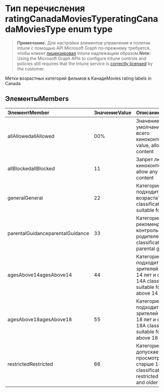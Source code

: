 # <a name="ratingcanadamoviestype-enum-type"></a><span data-ttu-id="13302-101">Тип перечисления ratingCanadaMoviesType</span><span class="sxs-lookup"><span data-stu-id="13302-101">ratingCanadaMoviesType enum type</span></span>

> <span data-ttu-id="13302-102">**Примечание.** Для настройки элементов управления и политик Intune с помощью API Microsoft Graph по-прежнему требуется, чтобы клиент [лицензировал](https://go.microsoft.com/fwlink/?linkid=839381) Intune надлежащим образом.</span><span class="sxs-lookup"><span data-stu-id="13302-102">**Note:** Using the Microsoft Graph APIs to configure Intune controls and policies still requires that the Intune service is [correctly licensed](https://go.microsoft.com/fwlink/?linkid=839381) by the customer.</span></span>

<span data-ttu-id="13302-103">Метки возрастных категорий фильмов в Канаде</span><span class="sxs-lookup"><span data-stu-id="13302-103">Movies rating labels in Canada</span></span>
## <a name="members"></a><span data-ttu-id="13302-104">Элементы</span><span class="sxs-lookup"><span data-stu-id="13302-104">Members</span></span>
|<span data-ttu-id="13302-105">Элемент</span><span class="sxs-lookup"><span data-stu-id="13302-105">Member</span></span>|<span data-ttu-id="13302-106">Значение</span><span class="sxs-lookup"><span data-stu-id="13302-106">Value</span></span>|<span data-ttu-id="13302-107">Описание</span><span class="sxs-lookup"><span data-stu-id="13302-107">Description</span></span>|
|:---|:---|:---|
|<span data-ttu-id="13302-108">allAllowed</span><span class="sxs-lookup"><span data-stu-id="13302-108">allAllowed</span></span>|<span data-ttu-id="13302-109">0</span><span class="sxs-lookup"><span data-stu-id="13302-109">0%</span></span>|<span data-ttu-id="13302-110">Значение по умолчанию, допуск всего киноконтента</span><span class="sxs-lookup"><span data-stu-id="13302-110">Default value, allow all movies content</span></span>|
|<span data-ttu-id="13302-111">allBlocked</span><span class="sxs-lookup"><span data-stu-id="13302-111">allBlocked</span></span>|<span data-ttu-id="13302-112">1</span><span class="sxs-lookup"><span data-stu-id="13302-112">1</span></span>|<span data-ttu-id="13302-113">Запрет любого киноконтента</span><span class="sxs-lookup"><span data-stu-id="13302-113">Do not allow any movies content</span></span>|
|<span data-ttu-id="13302-114">general</span><span class="sxs-lookup"><span data-stu-id="13302-114">General</span></span>|<span data-ttu-id="13302-115">2</span><span class="sxs-lookup"><span data-stu-id="13302-115">2</span></span>|<span data-ttu-id="13302-116">Категория G — подходит для любого возраста</span><span class="sxs-lookup"><span data-stu-id="13302-116">The G classification is suitable for all ages</span></span>|
|<span data-ttu-id="13302-117">parentalGuidance</span><span class="sxs-lookup"><span data-stu-id="13302-117">parentalGuidance</span></span>|<span data-ttu-id="13302-118">3</span><span class="sxs-lookup"><span data-stu-id="13302-118">3</span></span>|<span data-ttu-id="13302-119">Категория PG — рекомендуется контроль родителей</span><span class="sxs-lookup"><span data-stu-id="13302-119">The PG classification advises parental guidance</span></span>|
|<span data-ttu-id="13302-120">agesAbove14</span><span class="sxs-lookup"><span data-stu-id="13302-120">agesAbove14</span></span>|<span data-ttu-id="13302-121">4</span><span class="sxs-lookup"><span data-stu-id="13302-121">4</span></span>|<span data-ttu-id="13302-122">Категория 14A — подходит для зрителей возраста 14 лет и старше</span><span class="sxs-lookup"><span data-stu-id="13302-122">The 14A classification is suitable for viewers above 14 or older</span></span>|
|<span data-ttu-id="13302-123">agesAbove18</span><span class="sxs-lookup"><span data-stu-id="13302-123">agesAbove18</span></span>|<span data-ttu-id="13302-124">5</span><span class="sxs-lookup"><span data-stu-id="13302-124">5</span></span>|<span data-ttu-id="13302-125">Категория 18A — подходит для зрителей возраста 18 лет и старше</span><span class="sxs-lookup"><span data-stu-id="13302-125">The 18A classification is suitable for viewers above 18 or older</span></span>|
|<span data-ttu-id="13302-126">restricted</span><span class="sxs-lookup"><span data-stu-id="13302-126">Restricted</span></span>|<span data-ttu-id="13302-127">6</span><span class="sxs-lookup"><span data-stu-id="13302-127">6</span></span>|<span data-ttu-id="13302-128">Категория R — допускается просмотр лицами старше 18 лет</span><span class="sxs-lookup"><span data-stu-id="13302-128">The R classification is restricted to 18 years and older</span></span>|



